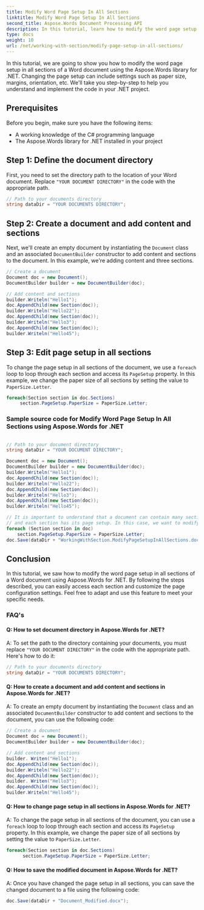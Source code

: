 ```yaml
---
title: Modify Word Page Setup In All Sections
linktitle: Modify Word Page Setup In All Sections
second_title: Aspose.Words Document Processing API
description: In this tutorial, learn how to modify the word page setup in all sections of a Word document with Aspose.Words for .NET.
type: docs
weight: 10
url: /net/working-with-section/modify-page-setup-in-all-sections/
---
```


In this tutorial, we are going to show you how to modify the word page setup in all sections of a Word document using the Aspose.Words library for .NET. Changing the page setup can include settings such as paper size, margins, orientation, etc. We'll take you step-by-step to help you understand and implement the code in your .NET project.

## Prerequisites
Before you begin, make sure you have the following items:
- A working knowledge of the C# programming language
- The Aspose.Words library for .NET installed in your project

## Step 1: Define the document directory
First, you need to set the directory path to the location of your Word document. Replace `"YOUR DOCUMENT DIRECTORY"` in the code with the appropriate path.

```csharp
// Path to your documents directory
string dataDir = "YOUR DOCUMENTS DIRECTORY";
```

## Step 2: Create a document and add content and sections
Next, we'll create an empty document by instantiating the `Document` class and an associated `DocumentBuilder` constructor to add content and sections to the document. In this example, we're adding content and three sections.

```csharp
// Create a document
Document doc = new Document();
DocumentBuilder builder = new DocumentBuilder(doc);

// Add content and sections
builder.Writeln("Hello1");
doc.AppendChild(new Section(doc));
builder.Writeln("Hello22");
doc.AppendChild(new Section(doc));
builder.Writeln("Hello3");
doc.AppendChild(new Section(doc));
builder.Writeln("Hello45");
```

## Step 3: Edit page setup in all sections
To change the page setup in all sections of the document, we use a `foreach` loop to loop through each section and access its `PageSetup` property. In this example, we change the paper size of all sections by setting the value to `PaperSize.Letter`.

```csharp
foreach(Section section in doc.Sections)
     section.PageSetup.PaperSize = PaperSize.Letter;
```

### Sample source code for Modify Word Page Setup In All Sections using Aspose.Words for .NET 

```csharp

// Path to your document directory 
string dataDir = "YOUR DOCUMENT DIRECTORY";

Document doc = new Document();
DocumentBuilder builder = new DocumentBuilder(doc);
builder.Writeln("Hello1");
doc.AppendChild(new Section(doc));
builder.Writeln("Hello22");
doc.AppendChild(new Section(doc));
builder.Writeln("Hello3");
doc.AppendChild(new Section(doc));
builder.Writeln("Hello45");

// It is important to understand that a document can contain many sections,
// and each section has its page setup. In this case, we want to modify them all.
foreach (Section section in doc)
	section.PageSetup.PaperSize = PaperSize.Letter;
doc.Save(dataDir + "WorkingWithSection.ModifyPageSetupInAllSections.doc");

```

## Conclusion
In this tutorial, we saw how to modify the word page setup in all sections of a Word document using Aspose.Words for .NET. By following the steps described, you can easily access each section and customize the page configuration settings. Feel free to adapt and use this feature to meet your specific needs.

### FAQ's

#### Q: How to set document directory in Aspose.Words for .NET?

A: To set the path to the directory containing your documents, you must replace `"YOUR DOCUMENT DIRECTORY"` in the code with the appropriate path. Here's how to do it:

```csharp
// Path to your documents directory
string dataDir = "YOUR DOCUMENTS DIRECTORY";
```

#### Q: How to create a document and add content and sections in Aspose.Words for .NET?

A: To create an empty document by instantiating the `Document` class and an associated `DocumentBuilder` constructor to add content and sections to the document, you can use the following code:

```csharp
// Create a document
Document doc = new Document();
DocumentBuilder builder = new DocumentBuilder(doc);

// Add content and sections
builder. Writen("Hello1");
doc.AppendChild(new Section(doc));
builder.Writeln("Hello22");
doc.AppendChild(new Section(doc));
builder. Writen("Hello3");
doc.AppendChild(new Section(doc));
builder.Writeln("Hello45");
```

#### Q: How to change page setup in all sections in Aspose.Words for .NET?

A: To change the page setup in all sections of the document, you can use a `foreach` loop to loop through each section and access its `PageSetup` property. In this example, we change the paper size of all sections by setting the value to `PaperSize.Letter`.

```csharp
foreach(Section section in doc.Sections)
      section.PageSetup.PaperSize = PaperSize.Letter;
```

#### Q: How to save the modified document in Aspose.Words for .NET?

A: Once you have changed the page setup in all sections, you can save the changed document to a file using the following code:

```csharp
doc.Save(dataDir + "Document_Modified.docx");
```
